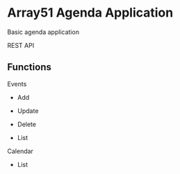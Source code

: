 Array51 Agenda Application
========================

Basic agenda application

REST API

Functions
--------------

Events

  * Add

  * Update

  * Delete

  * List

Calendar

  * List
